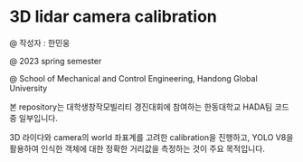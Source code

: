 # 3D lidar camera calibration

@ 작성자 : 한민웅

@ 2023 spring semester

@ School of Mechanical and Control Engineering, Handong Global University



본 repository는 대학생창작모빌리티 경진대회에 참여하는 한동대학교 HADA팀 코드 중 일부입니다.

3D 라이다와 camera의 world 좌표계를 고려한 calibration을 진행하고, YOLO V8을 활용하여 인식한 객체에 대한 정확한 거리값을 측정하는 것이 주요 목적입니다.

